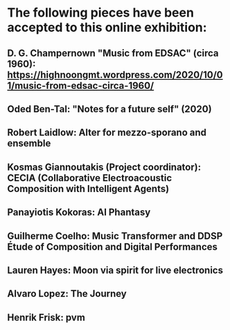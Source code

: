 # The following pieces have been accepted to this online exhibition:

## D. G. Champernown "Music from EDSAC" (circa 1960): https://highnoongmt.wordpress.com/2020/10/01/music-from-edsac-circa-1960/

## Oded Ben-Tal: "Notes for a future self" (2020)

## Robert Laidlow: Alter for mezzo-sporano and ensemble

## Kosmas Giannoutakis (Project coordinator): CECIA (Collaborative Electroacoustic Composition with Intelligent Agents)

## Panayiotis Kokoras: AI Phantasy

## Guilherme Coelho: Music Transformer and DDSP Étude of Composition and Digital Performances

## Lauren Hayes: Moon via spirit for live electronics

## Alvaro Lopez: The Journey

## Henrik Frisk: pvm

